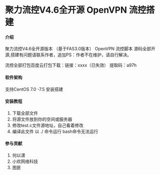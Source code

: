 # 聚力流控V4.6全开源 OpenVPN 流控搭建

#### 介绍
聚力流控V4.6全开源版本 （基于FAS3.0版本） OpenVPN 流控脚本
源码全部开源,搭建有问题请联系作者，追加PS：作者不在维护，请自行解决。

流控全部打包百度云打包下载：链接：xxxx（已失效）
提取码：a97h

#### 软件架构
支持CentOS 7.0 -7.5 安装搭建


#### 安装教程

1. 下载全部文件
2. 将源文件放到你的空间或服务器
3. 修改test.c文件源地址，自己看着修改
4. 编译此文件  以 ./ 命令运行  bash命令无法运行

#### 参与贡献

1. 何以潇
2. 小欢网络科技
3. 图匪
